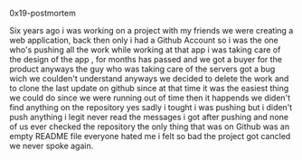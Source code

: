 0x19-postmortem


Six years ago i was working on a project with my friends we were creating a web application, back then only i had a Github Account so i was the one who's pushing all the work while working at that app i was taking care of the design of the app , for months has passed and we got a buyer for the product anyways the guy who was taking care of the servers got a bug wich we coulden't understand anyways we decided to delete the work and to clone the last update on github since at that time it was the easiest thing we could do since we were running out of time then it happends we diden't find anything on the repository yes sadly i tought i was pushing but i diden't push anything i legit never read the messages i got after pushing and none of us ever checked the repository the only thing that was on Github was an empty README file everyone hated me i felt so bad the project got cancled we never spoke again.
